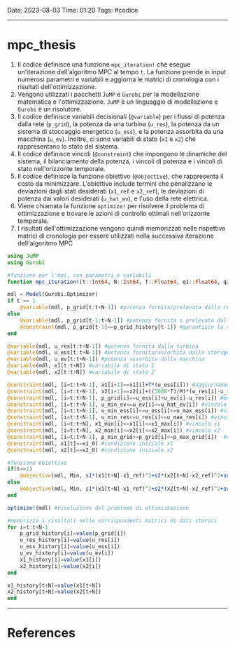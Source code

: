 Date: 2023-08-03 
Time: 01:20
Tags: #codice 

---
# mpc_thesis

1. Il codice definisce una funzione `mpc_iteration!` che esegue un'iterazione dell'algoritmo MPC al tempo `t`. La funzione prende in input numerosi parametri e variabili e aggiorna le matrici di cronologia con i risultati dell'ottimizzazione.
2. Vengono utilizzati i pacchetti `JuMP` e `Gurobi` per la modellazione matematica e l'ottimizzazione. `JuMP` è un linguaggio di modellazione e `Gurobi` è un risolutore.
3. Il codice definisce variabili decisionali (`@variable`) per i flussi di potenza dalla rete (`p_grid`), la potenza da una turbina (`u_res`), la potenza da un sistema di stoccaggio energetico (`u_ess`), e la potenza assorbita da una macchina (`u_ev`). Inoltre, ci sono variabili di stato (`x1` e `x2`) che rappresentano lo stato del sistema.
4. Il codice definisce vincoli (`@constraint`) che impongono le dinamiche del sistema, il bilanciamento della potenza, i vincoli di potenza e i vincoli di stato nell'orizzonte temporale.
5. Il codice definisce la funzione obiettivo (`@objective`), che rappresenta il costo da minimizzare. L'obiettivo include termini che penalizzano le deviazioni dagli stati desiderati (`x1_ref` e `x2_ref`), le deviazioni di potenza dai valori desiderati (`u_hat_ev`), e l'uso della rete elettrica.
6. Viene chiamata la funzione `optimize!` per risolvere il problema di ottimizzazione e trovare le azioni di controllo ottimali nell'orizzonte temporale.
7. I risultati dell'ottimizzazione vengono quindi memorizzati nelle rispettive matrici di cronologia per essere utilizzati nella successiva iterazione dell'algoritmo MPC

``` jl
using JuMP
using Gurobi

#funzione per l'mpc, con parametri e variabili
function mpc_iteration!(t::Int64, N::Int64, T::Float64, q1::Float64, q2::Float64, r::Float64, r1::Float64, s1::Float64, s2::Float64, c::Float64, M::Float64, p_min_grid::Float64, p_max_grid::Vector{Float64}, u_min_ess::Vector{Float64}, u_max_ess::Vector{Float64}, u_min_ev::Float64, u_hat_ev::Vector{Float64}, u_min_res::Float64, u_max_res::Vector{Float64}, w_res::Vector{Float64}, x1_min::Vector{Float64}, x1_max::Vector{Float64}, x1_0::Float64, x1_ref::Float64, x2_min::Vector{Float64}, x2_max::Vector{Float64}, x2_0::Float64, x2_ref::Float64, p_grid_history::Vector{Float64}, u_res_history::Vector{Float64}, u_ess_history::Vector{Float64}, u_ev_history::Vector{Float64}, x1_history::Vector{Float64}, x2_history::Vector{Float64})

mdl = Model(Gurobi.Optimizer)
if t == 1
	@variable(mdl, p_grid[t:t+N-1]) #potenza fornita/prelevata dalla rete elettrica
else
	@variable(mdl, p_grid[t-1:t+N-1]) #potenza fornita o prelevata dalla rete elettrica
	@constraint(mdl, p_grid[t-1]==p_grid_history[t-1]) #garantisce la continuità
end

@variable(mdl, u_res[t:t+N-1]) #potenza fornita dalla turbina
@variable(mdl, u_ess[t:t+N-1]) #potenza fornita/assorbita dallo storage
@variable(mdl, u_ev[t:t+N-1]) #potenza assorbita dalla macchina
@variable(mdl, x1[t:t+N]) #variabile di stato 1
@variable(mdl, x2[t:t+N]) #variabile di stato 2

@constraint(mdl, [i=t:t+N-1], x1[i+1]==x1[i]+T*(u_ess[i])) #aggiornamento x1
@constraint(mdl, [i=t:t+N-1], x2[i+1]==x2[i]+((3600*T)/M)*(w_res[i]-u_res[i])) #aggiornamento x2
@constraint(mdl, [i=t:t+N-1], p_grid[i]==u_ess[i]+u_ev[i]-u_res[i]) #equazione bilanciamento rete
@constraint(mdl, [i=t:t+N-1], u_min_ev<=u_ev[i]<=u_hat_ev[i]) #vincolo potenza EV
@constraint(mdl, [i=t:t+N-1], u_min_ess[i]<=u_ess[i]<=u_max_ess[i]) #vincolo potenza ESS
@constraint(mdl, [i=t:t+N-1], u_min_res<=u_res[i]<=u_max_res[i]) #vincolo potenza turbina
@constraint(mdl, [i=t:t+N], x1_min[i]<=x1[i]<=x1_max[i]) #vincolo x1
@constraint(mdl, [i=t:t+N], x2_min[i]<=x2[i]<=x2_max[i]) #vincolo x2
@constraint(mdl, [i=t:t+N-1], p_min_grid<=p_grid[i]<=p_max_grid[i])  #vincolo potenza rete
@constraint(mdl, x1[t]==x1_0) #condizione iniziale x1
@constraint(mdl, x2[t]==x2_0) #condizione iniziale x2

#funzione obiettivo
if(t==1)
	@objective(mdl, Min, s1*(x1[t+N]-x1_ref)^2+s2*(x2[t+N]-x2_ref)^2+sum((q1*(x1[i]-x1_ref)^2+q2*(x2[i]-x2_ref)^2+r*(p_grid[i])^2+c*(u_ev[i]-u_hat_ev[i])^2) for i=t:t+N-1))
else
	@objective(mdl, Min, s1*(x1[t+N]-x1_ref)^2+s2*(x2[t+N]-x2_ref)^2+sum((q1*(x1[i]-x1_ref)^2+q2*(x2[i]-x2_ref)^2+r*(p_grid[i])^2+r1*(p_grid[i]-p_grid[i-1])^2+c*(u_ev[i]-u_hat_ev[i])^2) for i=t:t+N-1))
end

optimize!(mdl) #risoluzione del problema di ottimizzazione

#memorizza i risultati nelle corrispondenti matrici di dati storici
for i=t:t+N-1
	p_grid_history[i]=value(p_grid[i])
	u_res_history[i]=value(u_res[i])
	u_ess_history[i]=value(u_ess[i])
	u_ev_history[i]=value(u_ev[i])
	x1_history[i]=value(x1[i])
	x2_history[i]=value(x2[i])  
end

x1_history[t+N]=value(x1[t+N])
x2_history[t+N]=value(x2[t+N])
end
```

---
# References


